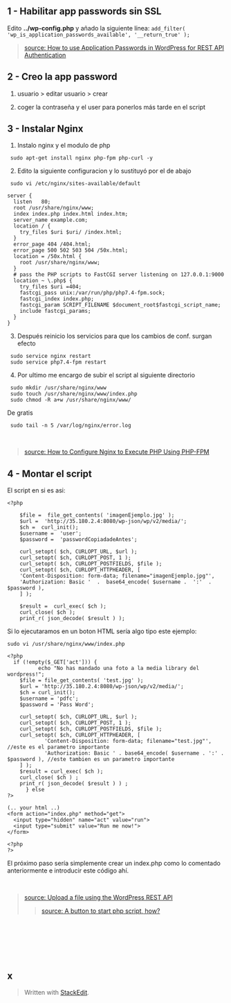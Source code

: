 ## 1 - Habilitar app passwords sin SSL 
 Edito **../wp-config.php** y añado la siguiente línea:
 ```add_filter( 'wp_is_application_passwords_available', '__return_true' );```
<br>

 >[source: How to use Application Passwords in WordPress for REST API Authentication](https://artisansweb.net/how-to-use-application-passwords-in-wordpress-for-rest-api-authentication/)
## 2 - Creo la app password
1. usuario > editar usuario > crear 

2. coger la contraseña y el user para ponerlos más tarde en el script


## 3 - Instalar Nginx
1. Instalo nginx y el modulo de php
``` 
 sudo apt-get install nginx php-fpm php-curl -y
```
2. Edito la siguiente configuracion y lo sustituyó por el de abajo 
```
 sudo vi /etc/nginx/sites-available/default
```
```
server {
  listen   80;
  root /usr/share/nginx/www;
  index index.php index.html index.htm;
  server_name example.com;
  location / {
    try_files $uri $uri/ /index.html;
  }
  error_page 404 /404.html;
  error_page 500 502 503 504 /50x.html;
  location = /50x.html {
    root /usr/share/nginx/www;
  }
  # pass the PHP scripts to FastCGI server listening on 127.0.0.1:9000
  location ~ \.php$ {
    try_files $uri =404;
    fastcgi_pass unix:/var/run/php/php7.4-fpm.sock;
    fastcgi_index index.php;
    fastcgi_param SCRIPT_FILENAME $document_root$fastcgi_script_name;
    include fastcgi_params;
  }
}
```
3. Después reinicio los servicios para que los cambios de conf. surgan efecto

```
 sudo service nginx restart
 sudo service php7.4-fpm restart
```

4. Por ultimo me encargo de subir el script al siguiente directorio
```
 sudo mkdir /usr/share/nginx/www
 sudo touch /usr/share/nginx/www/index.php
 sudo chmod -R a+w /usr/share/nginx/www/
```
De gratis
```
 sudo tail -n 5 /var/log/nginx/error.log
```


<br>


 >[source: How to Configure Nginx to Execute PHP Using PHP-FPM](https://www.thegeekstuff.com/2013/12/nginx-php-fpm/)
 
 ## 4 - Montar el script
El script en si es asi: 
```
<?php

	$file =  file_get_contents( 'imagenEjemplo.jpg' );
	$url =  'http://35.180.2.4:8080/wp-json/wp/v2/media/';
	$ch =  curl_init();
	$username =  'user';
	$password =  'passwordCopiadadeAntes';

	curl_setopt( $ch, CURLOPT_URL, $url );
	curl_setopt( $ch, CURLOPT_POST, 1 );
	curl_setopt( $ch, CURLOPT_POSTFIELDS, $file );
	curl_setopt( $ch, CURLOPT_HTTPHEADER, [
	'Content-Disposition: form-data; filename="imagenEjemplo.jpg"',
	'Authorization: Basic '  .  base64_encode( $username .  ':'  . $password ),
	] );

	$result =  curl_exec( $ch );
	curl_close( $ch );
	print_r( json_decode( $result ) );
```

Si lo ejecutaramos en un boton HTML sería algo tipo este ejemplo:

```
sudo vi /usr/share/nginx/www/index.php
```

```
<?php
  if (!empty($_GET['act'])) {
          echo "No has mandado una foto a la media library del wordpress!";
	$file = file_get_contents( 'test.jpg' );
	$url = 'http://35.180.2.4:8080/wp-json/wp/v2/media/';
	$ch = curl_init();
	$username = 'pdfc';
	$password = 'Pass Word';

	curl_setopt( $ch, CURLOPT_URL, $url );
	curl_setopt( $ch, CURLOPT_POST, 1 );
	curl_setopt( $ch, CURLOPT_POSTFIELDS, $file );
	curl_setopt( $ch, CURLOPT_HTTPHEADER, [
	        'Content-Disposition: form-data; filename="test.jpg"', //este es el parametro importante
	        'Authorization: Basic ' . base64_encode( $username . ':' . $password ), //este tambien es un parametro importante
	] );
	$result = curl_exec( $ch );
	curl_close( $ch ) ;
	print_r( json_decode( $result ) ) ;
	  } else
?>

(.. your html ..)
<form action="index.php" method="get">
  <input type="hidden" name="act" value="run">
  <input type="submit" value="Run me now!">
</form>

<?php
?>
```
El próximo paso sería simplemente crear un index.php como lo comentado anteriormente e introducir  este código ahí.

<br>

> [source: Upload a file using the WordPress REST API](https://gist.github.com/ahmadawais/0ccb8a32ea795ffac4adfae84797c19a)
>>[source: A button to start php script, how?](https://stackoverflow.com/questions/1697484/a-button-to-start-php-script-how)


















<br><br><br><br><br> 
## x 

> Written with [StackEdit](https://stackedit.io/).
<!--stackedit_data:
eyJoaXN0b3J5IjpbMTYzOTgwMzQxMF19
-->
